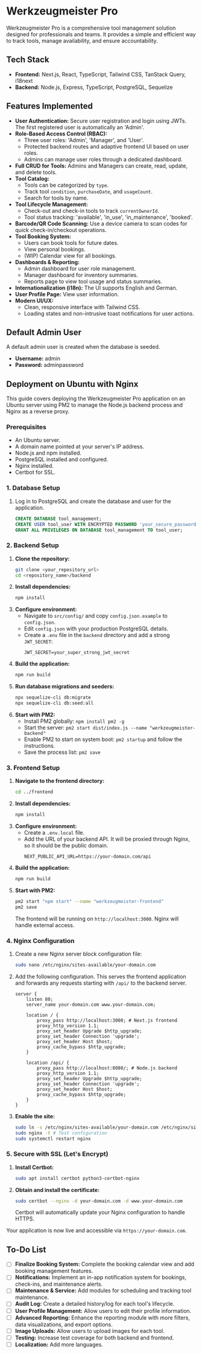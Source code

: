 # Werkzeugmeister Pro

Werkzeugmeister Pro is a comprehensive tool management solution designed for professionals and teams. It provides a simple and efficient way to track tools, manage availability, and ensure accountability.

## Tech Stack

- **Frontend:** Next.js, React, TypeScript, Tailwind CSS, TanStack Query, i18next
- **Backend:** Node.js, Express, TypeScript, PostgreSQL, Sequelize

## Features Implemented

-   **User Authentication:** Secure user registration and login using JWTs. The first registered user is automatically an 'Admin'.
-   **Role-Based Access Control (RBAC):**
    -   Three user roles: 'Admin', 'Manager', and 'User'.
    -   Protected backend routes and adaptive frontend UI based on user roles.
    -   Admins can manage user roles through a dedicated dashboard.
-   **Full CRUD for Tools:** Admins and Managers can create, read, update, and delete tools.
-   **Tool Catalog:**
    -   Tools can be categorized by `type`.
    -   Track tool `condition`, `purchaseDate`, and `usageCount`.
    -   Search for tools by name.
-   **Tool Lifecycle Management:**
    -   Check-out and check-in tools to track `currentOwnerId`.
    -   Tool status tracking: 'available', 'in_use', 'in_maintenance', 'booked'.
-   **Barcode/QR Code Scanning:** Use a device camera to scan codes for quick check-in/checkout operations.
-   **Tool Booking System:**
    -   Users can book tools for future dates.
    -   View personal bookings.
    -   (WIP) Calendar view for all bookings.
-   **Dashboards & Reporting:**
    -   Admin dashboard for user role management.
    -   Manager dashboard for inventory summaries.
    -   Reports page to view tool usage and status summaries.
-   **Internationalization (i18n):** The UI supports English and German.
-   **User Profile Page:** View user information.
-   **Modern UI/UX:**
    -   Clean, responsive interface with Tailwind CSS.
    -   Loading states and non-intrusive toast notifications for user actions.

## Default Admin User
A default admin user is created when the database is seeded.
-   **Username:** admin
-   **Password:** adminpassword

## Deployment on Ubuntu with Nginx

This guide covers deploying the Werkzeugmeister Pro application on an Ubuntu server using PM2 to manage the Node.js backend process and Nginx as a reverse proxy.

### Prerequisites
- An Ubuntu server.
- A domain name pointed at your server's IP address.
- Node.js and npm installed.
- PostgreSQL installed and configured.
- Nginx installed.
- Certbot for SSL.

### 1. Database Setup
1.  Log in to PostgreSQL and create the database and user for the application.
    ```sql
    CREATE DATABASE tool_management;
    CREATE USER tool_user WITH ENCRYPTED PASSWORD 'your_secure_password';
    GRANT ALL PRIVILEGES ON DATABASE tool_management TO tool_user;
    ```

### 2. Backend Setup
1.  **Clone the repository:**
    ```bash
    git clone <your_repository_url>
    cd <repository_name>/backend
    ```
2.  **Install dependencies:**
    ```bash
    npm install
    ```
3.  **Configure environment:**
    - Navigate to `src/config/` and copy `config.json.example` to `config.json`.
    - Edit `config.json` with your production PostgreSQL details.
    - Create a `.env` file in the `backend` directory and add a strong `JWT_SECRET`:
      ```
      JWT_SECRET=your_super_strong_jwt_secret
      ```
4.  **Build the application:**
    ```bash
    npm run build
    ```
5.  **Run database migrations and seeders:**
    ```bash
    npx sequelize-cli db:migrate
    npx sequelize-cli db:seed:all
    ```
6.  **Start with PM2:**
    - Install PM2 globally: `npm install pm2 -g`
    - Start the server: `pm2 start dist/index.js --name "werkzeugmeister-backend"`
    - Enable PM2 to start on system boot: `pm2 startup` and follow the instructions.
    - Save the process list: `pm2 save`

### 3. Frontend Setup
1.  **Navigate to the frontend directory:**
    ```bash
    cd ../frontend
    ```
2.  **Install dependencies:**
    ```bash
    npm install
    ```
3.  **Configure environment:**
    - Create a `.env.local` file.
    - Add the URL of your backend API. It will be proxied through Nginx, so it should be the public domain.
      ```
      NEXT_PUBLIC_API_URL=https://your-domain.com/api
      ```
4.  **Build the application:**
    ```bash
    npm run build
    ```
5.  **Start with PM2:**
    ```bash
    pm2 start "npm start" --name "werkzeugmeister-frontend"
    pm2 save
    ```
    The frontend will be running on `http://localhost:3000`. Nginx will handle external access.

### 4. Nginx Configuration
1.  Create a new Nginx server block configuration file:
    ```bash
    sudo nano /etc/nginx/sites-available/your-domain.com
    ```
2.  Add the following configuration. This serves the frontend application and forwards any requests starting with `/api/` to the backend server.
    ```nginx
    server {
        listen 80;
        server_name your-domain.com www.your-domain.com;

        location / {
            proxy_pass http://localhost:3000; # Next.js frontend
            proxy_http_version 1.1;
            proxy_set_header Upgrade $http_upgrade;
            proxy_set_header Connection 'upgrade';
            proxy_set_header Host $host;
            proxy_cache_bypass $http_upgrade;
        }

        location /api/ {
            proxy_pass http://localhost:8080/; # Node.js backend
            proxy_http_version 1.1;
            proxy_set_header Upgrade $http_upgrade;
            proxy_set_header Connection 'upgrade';
            proxy_set_header Host $host;
            proxy_cache_bypass $http_upgrade;
        }
    }
    ```
3.  **Enable the site:**
    ```bash
    sudo ln -s /etc/nginx/sites-available/your-domain.com /etc/nginx/sites-enabled/
    sudo nginx -t # Test configuration
    sudo systemctl restart nginx
    ```

### 5. Secure with SSL (Let's Encrypt)
1.  **Install Certbot:**
    ```bash
    sudo apt install certbot python3-certbot-nginx
    ```
2.  **Obtain and install the certificate:**
    ```bash
    sudo certbot --nginx -d your-domain.com -d www.your-domain.com
    ```
    Certbot will automatically update your Nginx configuration to handle HTTPS.

Your application is now live and accessible via `https://your-domain.com`.

## To-Do List

- [ ] **Finalize Booking System:** Complete the booking calendar view and add booking management features.
- [ ] **Notifications:** Implement an in-app notification system for bookings, check-ins, and maintenance alerts.
- [ ] **Maintenance & Service:** Add modules for scheduling and tracking tool maintenance.
- [ ] **Audit Log:** Create a detailed history/log for each tool's lifecycle.
- [ ] **User Profile Management:** Allow users to edit their profile information.
- [ ] **Advanced Reporting:** Enhance the reporting module with more filters, data visualizations, and export options.
- [ ] **Image Uploads:** Allow users to upload images for each tool.
- [ ] **Testing:** Increase test coverage for both backend and frontend.
- [ ] **Localization:** Add more languages.
